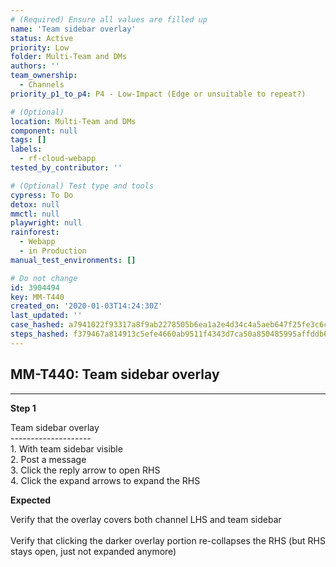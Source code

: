 ```yaml
---
# (Required) Ensure all values are filled up
name: 'Team sidebar overlay'
status: Active
priority: Low
folder: Multi-Team and DMs
authors: ''
team_ownership:
  - Channels
priority_p1_to_p4: P4 - Low-Impact (Edge or unsuitable to repeat?)

# (Optional)
location: Multi-Team and DMs
component: null
tags: []
labels:
  - rf-cloud-webapp
tested_by_contributor: ''

# (Optional) Test type and tools
cypress: To Do
detox: null
mmctl: null
playwright: null
rainforest:
  - Webapp
  - in Production
manual_test_environments: []

# Do not change
id: 3904494
key: MM-T440
created_on: '2020-01-03T14:24:30Z'
last_updated: ''
case_hashed: a7941022f93317a8f9ab2278505b6ea1a2e4d34c4a5aeb647f25fe3c6c67a2f8159ad7781b3239424563ebb1d5e196e9
steps_hashed: f379467a814913c5efe4660ab9511f4343d7ca50a850485995affddb6119946d56976a0402b303512bb62cf25108dbea
---
```


<!-- (Auto-generated) Based on frontmatter's "key" and "name" -->

## MM-T440: Team sidebar overlay

---

**Step 1**

Team sidebar overlay\
\--------------------\
1\. With team sidebar visible\
2\. Post a message\
3\. Click the reply arrow to open RHS\
4\. Click the expand arrows to expand the RHS

**Expected**

Verify that the overlay covers both channel LHS and team sidebar\
\
Verify that clicking the darker overlay portion re-collapses the RHS (but RHS stays open, just not expanded anymore)
